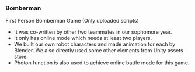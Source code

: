 ### Bomberman
First Person Bomberman Game 
(Only uploaded scripts)
 
 - It was co-written by other two teammates in our sophomore year.
 - It only has online mode which needs at least two players.
 - We built our own robot characters and made animation for each by Blender. We also directly used some other elements from Unity assets store.
 - Photon function is also used to achieve online battle mode for this game.
